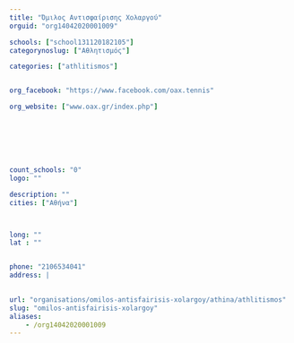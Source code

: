 ```yaml
---
title: "Όμιλος Αντισφαίρισης Χολαργού"
orguid: "org14042020001009"

schools: ["school131120182105"]
categorynoslug: ["Αθλητισμός"]

categories: ["athlitismos"]


org_facebook: "https://www.facebook.com/oax.tennis"

org_website: ["www.oax.gr/index.php"]







count_schools: "0"
logo: ""

description: ""
cities: ["Αθήνα"]



long: ""
lat : ""


phone: "2106534041"
address: |
    

url: "organisations/omilos-antisfairisis-xolargoy/athina/athlitismos"
slug: "omilos-antisfairisis-xolargoy"
aliases:
    - /org14042020001009
---
```



